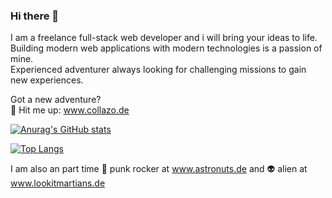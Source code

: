### Hi there 👋

I am a freelance full-stack web developer and i will bring your ideas to life.  
Building modern web applications with modern technologies is a passion of mine.  
Experienced adventurer always looking for challenging missions to gain new experiences.

Got a new adventure?  
:love_letter: Hit me up: www.collazo.de

[![Anurag's GitHub stats](https://github-readme-stats.vercel.app/api?username=ColiZei&count_private=true&show_icons=true&theme=dark)](https://github.com/anuraghazra/github-readme-stats)

[![Top Langs](https://github-readme-stats.vercel.app/api/top-langs/?username=ColiZei&layout=compact&theme=dark)](https://github.com/anuraghazra/github-readme-stats)

I am also an part time :guitar: punk rocker at www.astronuts.de and :alien: alien at www.lookitmartians.de



<!--
**ColiZei/ColiZei** is a ✨ _special_ ✨ repository because its `README.md` (this file) appears on your GitHub profile.

Here are some ideas to get you started:

- 🔭 I’m currently working on ...
- 🌱 I’m currently learning ...
- 👯 I’m looking to collaborate on ...
- 🤔 I’m looking for help with ...
- 💬 Ask me about ...
- 📫 How to reach me: ...
- 😄 Pronouns: ...
- ⚡ Fun fact: ...
-->
